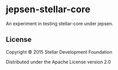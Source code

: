 # jepsen-stellar-core

An experiment in testing stellar-core under jepsen.

## License

Copyright © 2015 Stellar Development Foundation

Distributed under the Apache License version 2.0
